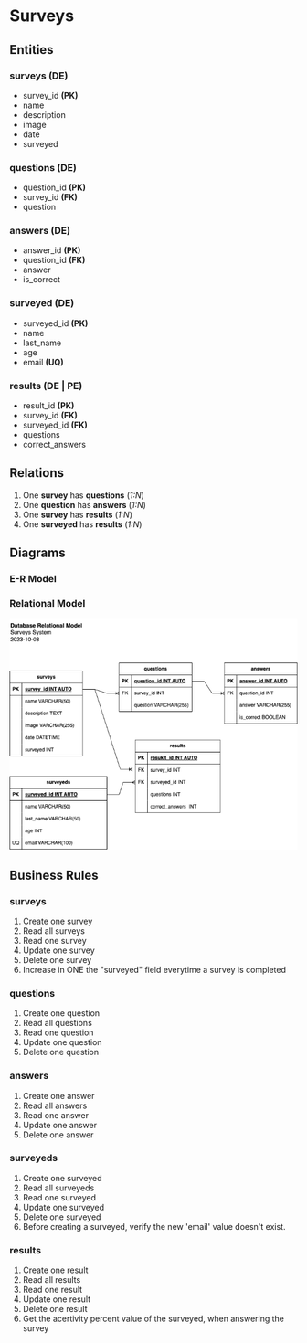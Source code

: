# Surveys

## Entities

### surveys **(DE)**

- survey_id **(PK)**
- name
- description
- image
- date
- surveyed

### questions **(DE)**

- question_id **(PK)**
- survey_id **(FK)**
- question

### answers **(DE)**
- answer_id **(PK)**
- question_id **(FK)**
- answer
- is_correct

### surveyed **(DE)**
- surveyed_id **(PK)**
- name
- last_name
- age
- email **(UQ)**

### results **(DE | PE)**
- result_id **(PK)**
- survey_id **(FK)**
- surveyed_id **(FK)**
- questions 
- correct_answers

## Relations
1. One **survey** has **questions** (_1:N_)
1. One **question** has **answers** (_1:N_)
1. One **survey** has **results** (_1:N_)
1. One **surveyed** has **results** (_1:N_)

## Diagrams

### E-R Model

### Relational Model
![RE-MODEL](./surveys_relational_model.png)

## Business Rules

### surveys
1. Create one survey
1. Read all surveys
1. Read one survey
1. Update one survey
1. Delete one survey
1. Increase in ONE the "surveyed" field everytime a survey is completed

### questions
1. Create one question
1. Read all questions
1. Read one question
1. Update one question
1. Delete one question

### answers
1. Create one answer
1. Read all answers
1. Read one answer
1. Update one answer
1. Delete one answer

### surveyeds
1. Create one surveyed
1. Read all surveyeds
1. Read one surveyed
1. Update one surveyed
1. Delete one surveyed
1. Before creating a surveyed, verify the new 'email' value doesn't exist. 

### results
1. Create one result
1. Read all results
1. Read one result
1. Update one result
1. Delete one result
1. Get the acertivity percent value of the surveyed, when answering the survey